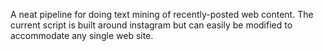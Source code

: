 A neat pipeline for doing text mining of recently-posted web content. The current script is built around instagram but can easily be modified to accommodate any single web site.